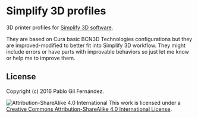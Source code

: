 # Simplify 3D profiles
3D printer profiles for [Simplify 3D software](http://www.simplify3d.com/).

They are based on Cura basic BCN3D Technologies configurations but they are improved-modified to better fit into Simplify 3D workflow. They might include errors or have parts with improvable behaviors so just let me know or help me to improve them.

License
------
Copyright (c) 2016 Pablo Gil Fernández.

![Attribution-ShareAlike 4.0 International](http://i.creativecommons.org/l/by-sa/3.0/88x31.png)
This work is licensed under a [Creative Commons Attribution-ShareAlike 4.0 International License](http://creativecommons.org/licenses/by-sa/4.0/).
